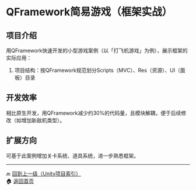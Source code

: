 # QFramework简易游戏（框架实战）

## 项目介绍
用QFramework快速开发的小型游戏案例（以「打飞机游戏」为例），展示框架的实际应用：
1. 项目结构：按QFramework规范划分Scripts（MVC）、Res（资源）、UI（面板）目录

## 开发效率
相比原生开发，用QFramework减少约30%的代码量，且模块解耦，便于后续修改（如增加新敌机类型）。

## 扩展方向
可基于此案例增加关卡系统、道具系统，进一步熟悉框架。

---
🔙 [回到上一级（Unity项目索引）](index.md)  
🏠 [返回首页](../../../../index.md)
